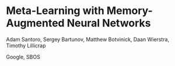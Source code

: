 # Meta-Learning with Memory-Augmented Neural Networks

Adam Santoro, Sergey Bartunov, Matthew Botvinick, Daan Wierstra, Timothy Lillicrap

Google, SBOS